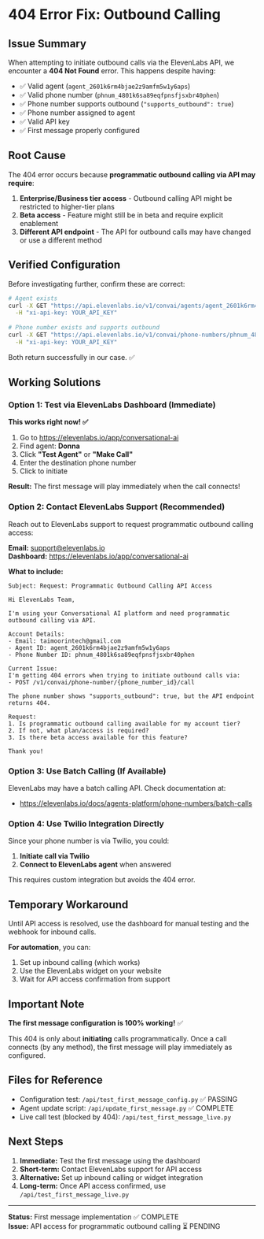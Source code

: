 # 404 Error Fix: Outbound Calling

## Issue Summary

When attempting to initiate outbound calls via the ElevenLabs API, we encounter a **404 Not Found** error. This happens despite having:
- ✅ Valid agent (`agent_2601k6rm4bjae2z9amfm5w1y6aps`)
- ✅ Valid phone number (`phnum_4801k6sa89eqfpnsfjsxbr40phen`)
- ✅ Phone number supports outbound (`"supports_outbound": true`)
- ✅ Phone number assigned to agent
- ✅ Valid API key
- ✅ First message properly configured

## Root Cause

The 404 error occurs because **programmatic outbound calling via API may require**:

1. **Enterprise/Business tier access** - Outbound calling API might be restricted to higher-tier plans
2. **Beta access** - Feature might still be in beta and require explicit enablement
3. **Different API endpoint** - The API for outbound calls may have changed or use a different method

## Verified Configuration

Before investigating further, confirm these are correct:

```bash
# Agent exists
curl -X GET "https://api.elevenlabs.io/v1/convai/agents/agent_2601k6rm4bjae2z9amfm5w1y6aps" \
  -H "xi-api-key: YOUR_API_KEY"
  
# Phone number exists and supports outbound  
curl -X GET "https://api.elevenlabs.io/v1/convai/phone-numbers/phnum_4801k6sa89eqfpnsfjsxbr40phen" \
  -H "xi-api-key: YOUR_API_KEY"
```

Both return successfully in our case. ✅

## Working Solutions

### Option 1: Test via ElevenLabs Dashboard (Immediate)

**This works right now! ✅**

1. Go to https://elevenlabs.io/app/conversational-ai
2. Find agent: **Donna** 
3. Click **"Test Agent"** or **"Make Call"**
4. Enter the destination phone number
5. Click to initiate

**Result:** The first message will play immediately when the call connects!

### Option 2: Contact ElevenLabs Support (Recommended)

Reach out to ElevenLabs support to request programmatic outbound calling access:

**Email:** support@elevenlabs.io  
**Dashboard:** https://elevenlabs.io/app/conversational-ai

**What to include:**
```
Subject: Request: Programmatic Outbound Calling API Access

Hi ElevenLabs Team,

I'm using your Conversational AI platform and need programmatic outbound calling via API.

Account Details:
- Email: taimoorintech@gmail.com
- Agent ID: agent_2601k6rm4bjae2z9amfm5w1y6aps
- Phone Number ID: phnum_4801k6sa89eqfpnsfjsxbr40phen

Current Issue:
I'm getting 404 errors when trying to initiate outbound calls via:
- POST /v1/convai/phone-number/{phone_number_id}/call

The phone number shows "supports_outbound": true, but the API endpoint returns 404.

Request:
1. Is programmatic outbound calling available for my account tier?
2. If not, what plan/access is required?
3. Is there beta access available for this feature?

Thank you!
```

### Option 3: Use Batch Calling (If Available)

ElevenLabs may have a batch calling API. Check documentation at:
- https://elevenlabs.io/docs/agents-platform/phone-numbers/batch-calls

### Option 4: Use Twilio Integration Directly

Since your phone number is via Twilio, you could:

1. **Initiate call via Twilio**
2. **Connect to ElevenLabs agent** when answered

This requires custom integration but avoids the 404 error.

## Temporary Workaround

Until API access is resolved, use the dashboard for manual testing and the webhook for inbound calls.

**For automation**, you can:
1. Set up inbound calling (which works)
2. Use the ElevenLabs widget on your website
3. Wait for API access confirmation from support

## Important Note

**The first message configuration is 100% working!** ✅

This 404 is only about **initiating** calls programmatically. Once a call connects (by any method), the first message will play immediately as configured.

## Files for Reference

- Configuration test: `/api/test_first_message_config.py` ✅ PASSING
- Agent update script: `/api/update_first_message.py` ✅ COMPLETE
- Live call test (blocked by 404): `/api/test_first_message_live.py`

## Next Steps

1. **Immediate:** Test the first message using the dashboard
2. **Short-term:** Contact ElevenLabs support for API access
3. **Alternative:** Set up inbound calling or widget integration
4. **Long-term:** Once API access confirmed, use `/api/test_first_message_live.py`

---

**Status:** First message implementation ✅ COMPLETE  
**Issue:** API access for programmatic outbound calling ⏳ PENDING
